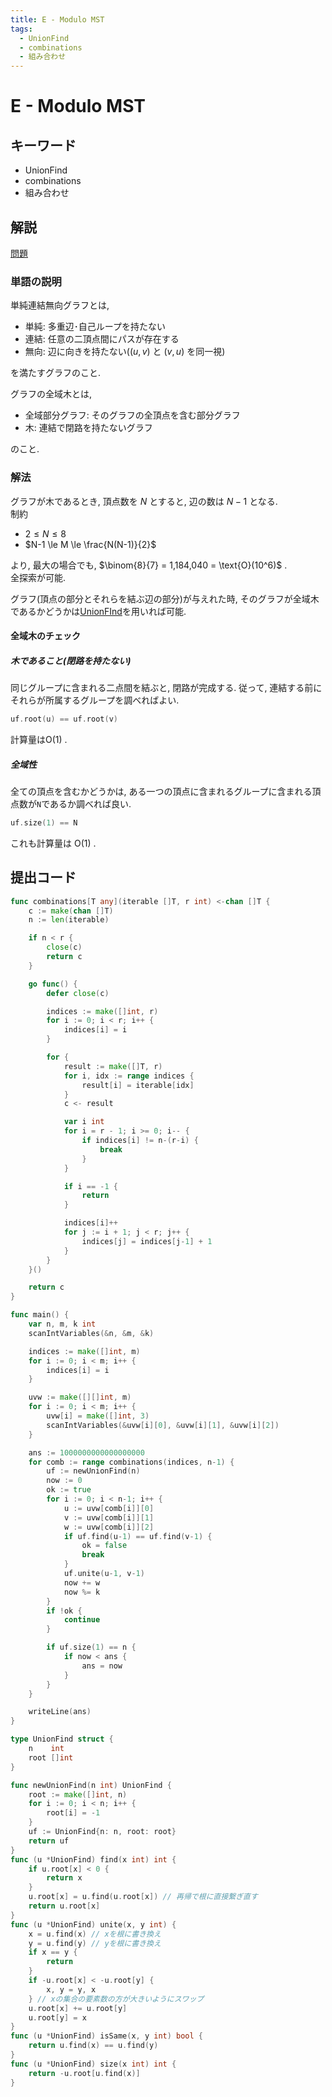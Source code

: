 ```yaml
---
title: E - Modulo MST
tags:
  - UnionFind
  - combinations
  - 組み合わせ
---
```


# E - Modulo MST

## キーワード

- UnionFind
- combinations
- 組み合わせ

## 解説

[問題](https://atcoder.jp/contests/abc328/tasks/abc328_e)

### 単語の説明

単純連結無向グラフとは,

- 単純: 多重辺･自己ループを持たない
- 連結: 任意の二頂点間にパスが存在する
- 無向: 辺に向きを持たない($(u, v)$ と $(v, u)$ を同一視)

を満たすグラフのこと.

グラフの全域木とは,

- 全域部分グラフ: そのグラフの全頂点を含む部分グラフ
- 木: 連結で閉路を持たないグラフ

のこと.

### 解法

グラフが木であるとき, 頂点数を $N$ とすると, 辺の数は $N-1$ となる.  
制約

- $2 \le N \le 8$
- $N-1 \le M \le \frac{N(N-1)}{2}$

より, 最大の場合でも, $\binom{8}{7} = 1,184,040 = \text{O}(10^6)$ .  
全探索が可能.

グラフ(頂点の部分とそれらを結ぶ辺の部分)が与えれた時, そのグラフが全域木であるかどうかは[UnionFInd](../../data-structure/union-find.md)を用いれば可能.

#### 全域木のチェック

##### 木であること(閉路を持たない)

同じグループに含まれる二点間を結ぶと, 閉路が完成する. 従って, 連結する前にそれらが所属するグループを調べればよい.

```go
uf.root(u) == uf.root(v)
```

計算量は$\mathrm{O}(1)$ .

##### 全域性

全ての頂点を含むかどうかは, ある一つの頂点に含まれるグループに含まれる頂点数が`N`であるか調べれば良い.

```go
uf.size(1) == N
```

これも計算量は $\mathrm{O}(1)$ .

## 提出コード

```go
func combinations[T any](iterable []T, r int) <-chan []T {
	c := make(chan []T)
	n := len(iterable)

	if n < r {
		close(c)
		return c
	}

	go func() {
		defer close(c)

		indices := make([]int, r)
		for i := 0; i < r; i++ {
			indices[i] = i
		}

		for {
			result := make([]T, r)
			for i, idx := range indices {
				result[i] = iterable[idx]
			}
			c <- result

			var i int
			for i = r - 1; i >= 0; i-- {
				if indices[i] != n-(r-i) {
					break
				}
			}

			if i == -1 {
				return
			}

			indices[i]++
			for j := i + 1; j < r; j++ {
				indices[j] = indices[j-1] + 1
			}
		}
	}()

	return c
}

func main() {
	var n, m, k int
	scanIntVariables(&n, &m, &k)

	indices := make([]int, m)
	for i := 0; i < m; i++ {
		indices[i] = i
	}

	uvw := make([][]int, m)
	for i := 0; i < m; i++ {
		uvw[i] = make([]int, 3)
		scanIntVariables(&uvw[i][0], &uvw[i][1], &uvw[i][2])
	}

	ans := 1000000000000000000
	for comb := range combinations(indices, n-1) {
		uf := newUnionFind(n)
		now := 0
		ok := true
		for i := 0; i < n-1; i++ {
			u := uvw[comb[i]][0]
			v := uvw[comb[i]][1]
			w := uvw[comb[i]][2]
			if uf.find(u-1) == uf.find(v-1) {
				ok = false
				break
			}
			uf.unite(u-1, v-1)
			now += w
			now %= k
		}
		if !ok {
			continue
		}

		if uf.size(1) == n {
			if now < ans {
				ans = now
			}
		}
	}

	writeLine(ans)
}

type UnionFind struct {
	n    int
	root []int
}

func newUnionFind(n int) UnionFind {
	root := make([]int, n)
	for i := 0; i < n; i++ {
		root[i] = -1
	}
	uf := UnionFind{n: n, root: root}
	return uf
}
func (u *UnionFind) find(x int) int {
	if u.root[x] < 0 {
		return x
	}
	u.root[x] = u.find(u.root[x]) // 再帰で根に直接繋ぎ直す
	return u.root[x]
}
func (u *UnionFind) unite(x, y int) {
	x = u.find(x) // xを根に書き換え
	y = u.find(y) // yを根に書き換え
	if x == y {
		return
	}
	if -u.root[x] < -u.root[y] {
		x, y = y, x
	} // xの集合の要素数の方が大きいようにスワップ
	u.root[x] += u.root[y]
	u.root[y] = x
}
func (u *UnionFind) isSame(x, y int) bool {
	return u.find(x) == u.find(y)
}
func (u *UnionFind) size(x int) int {
	return -u.root[u.find(x)]
}
```
